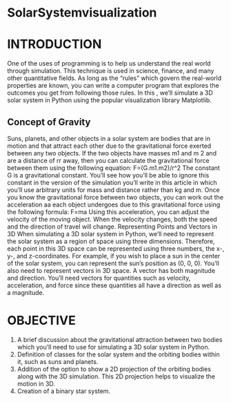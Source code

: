 # SolarSystemvisualization
# INTRODUCTION
One of the uses of programming is to help us understand the real world through simulation. This
technique is used in science, finance, and many other quantitative fields. As long as the “rules”
which govern the real-world properties are known, you can write a computer program that
explores the outcomes you get from following those rules. In this , we’ll simulate a 3D solar
system in Python using the popular visualization library Matplotlib. <br />
## Concept of Gravity <br />
Suns, planets, and other objects in a solar system are bodies that are in motion and that attract
each other due to the gravitational force exerted between any two objects. If the two objects have
masses m1 and m 2 and are a distance of rr away, then you can calculate the gravitational force
between them using the following equation:
F=(G.m1.m2)/r^2
The constant G is a gravitational constant. You’ll see how you’ll be able to ignore this constant in
the version of the simulation you’ll write in this article in which you’ll use arbitrary units for
mass and distance rather than kg and m.
Once you know the gravitational force between two objects, you can work out the acceleration aa
each object undergoes due to this gravitational force using the following formula:
F=ma
Using this acceleration, you can adjust the velocity of the moving object. When the velocity
changes, both the speed and the direction of travel will change.
Representing Points and Vectors in 3D
When simulating a 3D solar system in Python, we’ll need to represent the solar system as a region
of space using three dimensions. Therefore, each point in this 3D space can be represented using
three numbers, the x-, y-, and z-coordinates. For example, if you wish to place a sun in the center
of the solar system, you can represent the sun’s position as (0, 0, 0). You’ll also need to represent
vectors in 3D space. A vector has both magnitude and direction. You’ll need vectors for quantities
such as velocity, acceleration, and force since these quantities all have a direction as well as a
magnitude.
# OBJECTIVE
1. A brief discussion about the gravitational attraction between two bodies which you’ll need
to use for simulating a 3D solar system in Python.
2. Definition of classes for the solar system and the orbiting bodies within it, such as suns and
planets.
3. Addition of the option to show a 2D projection of the orbiting bodies along with the 3D
simulation. This 2D projection helps to visualize the motion in 3D.
4. Creation of a binary star system.
